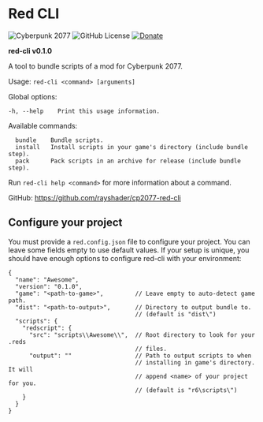 # Red CLI
![Cyberpunk 2077](https://img.shields.io/badge/Cyberpunk%202077-v2.12a-blue)
![GitHub License](https://img.shields.io/github/license/rayshader/cp2077-red-cli)
[![Donate](https://img.shields.io/badge/donate-buy%20me%20a%20coffee-yellow)](https://www.buymeacoffee.com/lpfreelance)

**red-cli v0.1.0**

A tool to bundle scripts of a mod for Cyberpunk 2077.

Usage: `red-cli <command> [arguments]`

Global options:
```
-h, --help    Print this usage information.
```

Available commands:
```
  bundle    Bundle scripts.
  install   Install scripts in your game's directory (include bundle step).
  pack      Pack scripts in an archive for release (include bundle step).
```

Run `red-cli help <command>` for more information about a command.

GitHub: https://github.com/rayshader/cp2077-red-cli

## Configure your project

You must provide a `red.config.json` file to configure your project. You can leave some fields empty to use default 
values. If your setup is unique, you should have enough options to configure red-cli with your environment:
```jsonc
{
  "name": "Awesome",
  "version": "0.1.0",
  "game": "<path-to-game>",         // Leave empty to auto-detect game path.
  "dist": "<path-to-output>",       // Directory to output bundle to.
                                    // (default is "dist\")
  "scripts": {
    "redscript": {
      "src": "scripts\\Awesome\\",  // Root directory to look for your .reds 
                                    // files.
      "output": ""                  // Path to output scripts to when 
                                    // installing in game's directory. It will 
                                    // append <name> of your project for you.
                                    // (default is "r6\scripts\")
    }
  }
}
```

